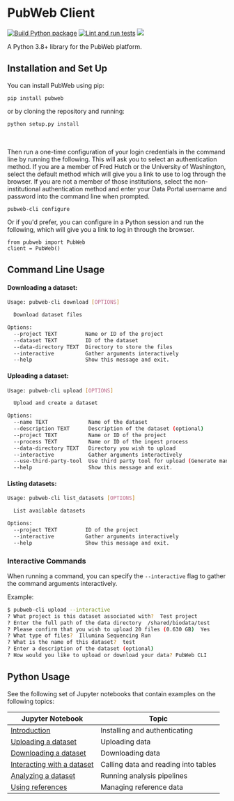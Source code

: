 # PubWeb Client

[![Build Python package](https://github.com/FredHutch/PubWeb-client/actions/workflows/package.yml/badge.svg)](https://github.com/FredHutch/PubWeb-client/actions/workflows/package.yml)
[![Lint and run tests](https://github.com/FredHutch/PubWeb-client/actions/workflows/lint.yml/badge.svg)](https://github.com/FredHutch/PubWeb-client/actions/workflows/lint.yml)
![](https://img.shields.io/pypi/v/pubweb.svg)

A Python 3.8+ library for the PubWeb platform.

## Installation and Set Up

You can install PubWeb using pip:

`pip install pubweb`

or by cloning the repository and running:

`python setup.py install`

<br/><br/>
Then run a one-time configuration of your login credentials in the command line by running the following. This will ask you to select an authentication method. If you are a member of Fred Hutch or the University of Washington, select the default method which will give you a link to use to log through the browser. If you are not a member of those institutions, select the non-institutional authentication method and enter your Data Portal username and password into the command line when prompted.

```
pubweb-cli configure
```

Or if you'd prefer, you can configure in a Python session and run the following, which will give you a link to log in through the browser. 
```
from pubweb import PubWeb
client = PubWeb()
```

## Command Line Usage

#### Downloading a dataset:
```bash
Usage: pubweb-cli download [OPTIONS]

  Download dataset files

Options:
  --project TEXT         Name or ID of the project
  --dataset TEXT         ID of the dataset
  --data-directory TEXT  Directory to store the files
  --interactive          Gather arguments interactively
  --help                 Show this message and exit.
```

#### Uploading a dataset:
```bash
Usage: pubweb-cli upload [OPTIONS]

  Upload and create a dataset

Options:
  --name TEXT             Name of the dataset
  --description TEXT      Description of the dataset (optional)
  --project TEXT          Name or ID of the project
  --process TEXT          Name or ID of the ingest process
  --data-directory TEXT   Directory you wish to upload
  --interactive           Gather arguments interactively
  --use-third-party-tool  Use third party tool for upload (Generate manifest and one-time upload authentication token)
  --help                  Show this message and exit.
```

#### Listing datasets:
```bash
Usage: pubweb-cli list_datasets [OPTIONS]

  List available datasets

Options:
  --project TEXT         ID of the project
  --interactive          Gather arguments interactively
  --help                 Show this message and exit.
```

### Interactive Commands

When running a command, you can specify the `--interactive` flag to gather the command arguments interactively.

Example:

```bash
$ pubweb-cli upload --interactive
? What project is this dataset associated with?  Test project
? Enter the full path of the data directory  /shared/biodata/test
? Please confirm that you wish to upload 20 files (0.630 GB)  Yes
? What type of files?  Illumina Sequencing Run
? What is the name of this dataset?  test
? Enter a description of the dataset (optional)
? How would you like to upload or download your data? PubWeb CLI
```

## Python Usage

See the following set of Jupyter notebooks that contain examples on the following topics:

| Jupyter Notebook                                                    | Topic                            
|---------------------------------------------------------------------|----------------------------------|
| [Introduction](samples/Getting_started.ipynb)                       | Installing and authenticating    |
| [Uploading a dataset](samples/Uploading_a_dataset.ipynb)            | Uploading data                   |
| [Downloading a dataset](samples/Downloading_a_dataset.ipynb)        | Downloading data                 |
| [Interacting with a dataset](samples/Interacting_with_files.ipynb)  | Calling data and reading into tables |
| [Analyzing a dataset](samples/Analyzing_a_dataset.ipynb)            | Running analysis pipelines       |
| [Using references](samples/Using_references.ipynb)                  | Managing reference data          |
